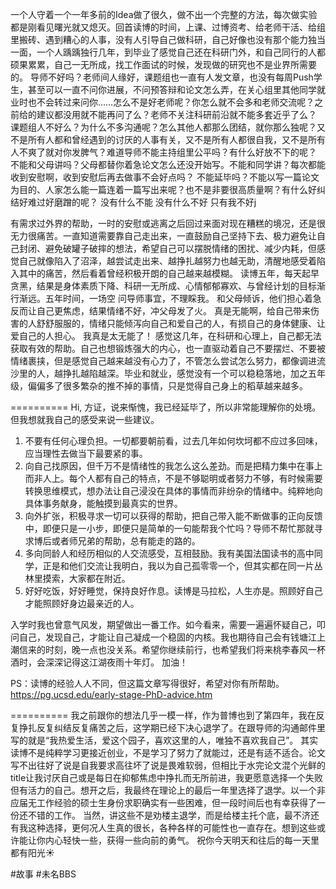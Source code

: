 一个人守着一个一年多前的Idea做了很久，做不出一个完整的方法，每次做实验都是刚看见曙光就又熄灭。回首读博的时间，上课、过博资考、给老师干活、给组里搬砖、遇到糟心的人事，没有人引导自己做科研，自己好像也没有那个能力独当一面，一个人踽踽独行几年，到毕业了感觉自己还在科研门外，和自己同行的人都硕果累累，自己一无所成，找工作面试的时候，发现做的研究也不是业界所需要的。
导师不好吗？老师间人缘好，课题组也一直有人发文章，也没有每周Push学生，甚至可以一直不问你进展，不问预答辩和论文怎么弄，在关心组里其他同学就业时也不会转过来问你……怎么不是好老师呢？你怎么就不会多和老师交流呢？之前给的建议都没用就不能再问了么？老师不关注科研前沿就不能多套近乎了么？
课题组人不好么？为什么不多沟通呢？怎么其他人都那么团结，就你那么独呢？又不是所有人都和曾经遇到的讨厌的人事有关，又不是所有人都很自我，又不是所有人不爽了就对你发脾气？难道导师不能主持组里公平吗？有什么好放不下的呢？
不能和父母讲吗？父母都替你着急论文怎么还没开始写。不能和同学讲？每次都能收到安慰啊，收到安慰后再去做事不会好点吗？
不能延毕吗？不能以写一篇论文为目的、人家怎么能一篇连着一篇写出来呢？也不是非要很高质量啊？有什么好纠结好难过好磨蹭的呢？
没有什么不能
没有什么不好
只有我不好j

有需求过外界的帮助，一时的安慰或逃离之后回过来面对现在糟糕的境况，还是很无力很痛苦。一直知道需要靠自己走出来，一直鼓励自己坚持下去、极力避免让自己封闭、避免破罐子破摔的想法，希望自己可以摆脱情绪的困扰、减少内耗，但感觉自己就像陷入了沼泽，越尝试走出来、越挣扎越努力也越无助，清醒地感受着陷入其中的痛苦，然后看着曾经积极开朗的自己越来越模糊。
读博五年，每天起早贪黑，结果是身体素质下降、科研一无所成、心情郁郁寡欢、与曾经计划的目标渐行渐远。五年时间，一场空
问导师事宜，不理睬我。
和父母倾诉，他们担心着急反而让自己更焦虑，结果情绪不好，冲父母发了火。
真是无能啊，给自己带来伤害的人舒舒服服的，情绪只能倾泻向自己和爱自己的人，有损自己的身体健康、让爱自己的人担心。
我真是太无能了！
感觉这几年，在科研和心理上，自己都无法获取有效的帮助。自己也想锻炼强大的内心，也一直驱动着自己不要摆烂、不要被情绪裹挟，但是感觉自己越来越没有心力了，不管怎么尝试怎么努力，都像调进流沙里的人，越挣扎越陷越深。毕业和就业，感觉没有一个可以稳稳落地，加之五年级，偏偏多了很多繁杂的推不掉的事情，只是觉得自己身上的稻草越来越多。


==========
Hi, 方证，说来惭愧，我已经延毕了，所以非常能理解你的处境。但我想就我自己的感受来说一些建议。
1. 不要有任何心理负担。一切都要朝前看，过去几年如何坎坷都不应过多回味，应当理性去做当下最要紧的事。
2. 向自己找原因，但千万不是情绪性的我怎么这么差劲。而是把精力集中在事上而非人上。每个人都有自己的特点，不是不够聪明或者努力不够，有时候需要转换思维模式，想办法让自己浸没在具体的事情而非纷杂的情绪中。纯粹地向具体事务献身，能触摸到最真实的世界。
3. 向外扩张，积极寻求一切可以获得的帮助，把自己带入能不断做事的正向反馈中，即便只是一小步，即便只是简单的一句能帮我个忙吗？导师不帮忙那就寻求博后或者师兄弟的帮助，总有能走的路的。
4. 多向同龄人和经历相似的人交流感受，互相鼓励。我有美国法国读书的高中同学，正是和他们交流让我明白，我以为自己孤零零一个，但其实都在同一片丛林里摸索，大家都在附近。
5. 好好吃饭，好好睡觉，保持良好作息。读博是马拉松，人生亦是。照顾好自己才能照顾好身边最亲近的人。

入学时我也曾意气风发，期望做出一番工作。如今看来，需要一遍遍怀疑自己，叩问自己，发现自己，才能让自己凝成一个稳固的内核。我也期待自己会有钱塘江上潮信来的时刻，晚一点也没关系。希望你继续前行，也希望我们将来桃李春风一杯酒时，会深深记得这江湖夜雨十年灯。 加油！

PS：读博的经验人人不同，但这篇文章写得很好，希望对你有所帮助。https://pg.ucsd.edu/early-stage-PhD-advice.htm


==========
我之前跟你的想法几乎一模一样，作为普博也到了第四年，我在反复挣扎反复纠结反复痛苦之后，这学期已经下决心退学了。在跟导师的沟通邮件里写的就是“我热爱生活，爱这个园子，喜欢这里的人，唯独不喜欢我自己”。
其实读博不是纯粹学习更接近创业，不是学习了努力了就能过，还是有适不适合。论文写不出往好了说是自我要求高往坏了说是畏难软弱，但相比于水完论文混个光鲜的title让我讨厌自己或是每日在抑郁焦虑中挣扎而无所前进，我更愿意选择一个失败但有活力的自己。想开之后，我最终在理论上的最后一年里选择了退学。以一个非应届无工作经验的硕士生身份求职确实有一些困难，但一段时间后也有幸获得了一份还不错的工作。
当然，讲这些不是劝楼主退学，而是给楼主托个底，最不济还有我这种选择，更何况人生真的很长，各种各样的可能性也一直存在。想到这些或许能让你内心轻快一些，获得一些向前的勇气。
祝你今天明天和往后的每一天里都有阳光☀️

#故事 #未名BBS 